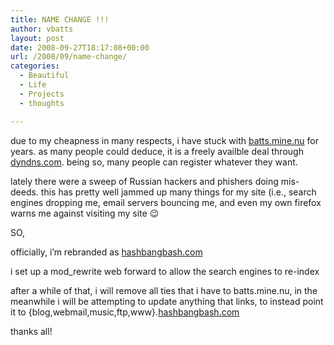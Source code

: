 ```yaml
---
title: NAME CHANGE !!!
author: vbatts
layout: post
date: 2008-09-27T18:17:08+00:00
url: /2008/09/name-change/
categories:
  - Beautiful
  - Life
  - Projects
  - thoughts

---
```

due to my cheapness in many respects, i have stuck with <a href="http://batts.mine.nu" target="_blank">batts.mine.nu</a> for years. as many people could deduce, it is a freely availble deal through <a href="http://dyndns.com" target="_blank">dyndns.com</a>. being so, many people can register whatever they want.
  
lately there were a sweep of Russian hackers and phishers doing mis-deeds. this has pretty well jammed up many things for my site (i.e., search engines dropping me, email servers bouncing me, and even my own firefox warns me against visiting my site 😉
  
SO,
  
officially, i&#8217;m rebranded as <a href="http://hashbangbash.com" target="_blank">hashbangbash.com</a>
  
i set up a mod_rewrite web forward to allow the search engines to re-index
  
after a while of that, i will remove all ties that i have to batts.mine.nu, in the meanwhile i will be attempting to update anything that links, to instead point it to {blog,webmail,music,ftp,www}.<a href="http://hashbangbash.com" target="_blank">hashbangbash.com</a>

thanks all!